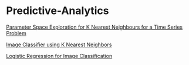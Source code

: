 # Predictive-Analytics
[Parameter Space Exploration for K Nearest Neighbours for a Time Series Problem](https://github.com/shivangiv/Predictive-Analytics/blob/master/Predictive_Assignment1.Rmd)

[Image Classifier using K Nearest Neighbors](https://github.com/shivangiv/Predictive-Analytics/blob/master/Predictive_Assignment1-B.Rmd)

[Logistic Regression for Image Classification](https://github.com/shivangiv/Predictive-Analytics/blob/master/Predictive_Analytics_Assignment2.Rmd)
